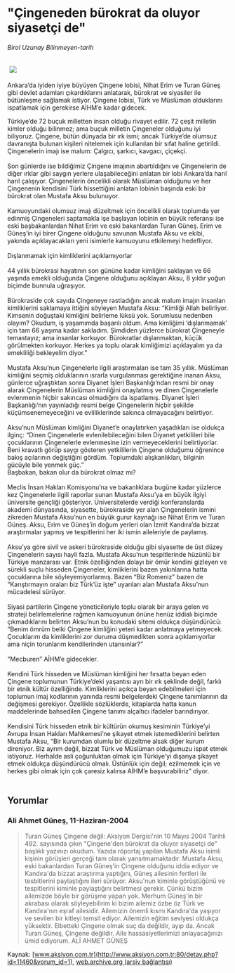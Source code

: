 # "Çingeneden bürokrat da oluyor siyasetçi de"

*Birol Uzunay Bilinmeyen-tarih*

<div>
 <font>
  <img border="0" height="1" src="/web/20040705063953im_/http://www.aksiyon.com.tr/images/blank.gif"/>
 </font>
 <font class="content">
  <p>
   <img border="0" hspace="5" src="http://web.archive.org/web/20040705063953im_/http://www.aksiyon.com.tr/resim/492/52.jpg" vspace="5"/>
  </p>
 </font>
 <font class="content">
  Ankara’da iyiden iyiye büyüyen Çingene lobisi, Nihat Erim ve Turan Güneş gibi devlet adamları çıkardıklarını anlatarak, bürokrat ve siyasiler ile bütünleşme sağlamak istiyor. Çingene lobisi, Türk ve Müslüman olduklarını ispatlamak için gerekirse AİHM’e kadar gidecek.
 </font>
 <p>
  <font class="content">
   Türkiye’de 72 buçuk milletten insan olduğu rivayet edilir. 72 çeşit milletin kimler olduğu bilinmez; ama buçuk milletin Çingeneler olduğunu iyi biliyoruz. Çingene, bütün dünyada bir ırk ismi; ancak Türkiye’de olumsuz davranışta bulunan kişileri nitelemek için kullanılan bir sıfat haline getirildi. Çingenelerin imajı ise malum: Çalgıcı, şarkıcı, kavgacı, çiçekçi.
   <br>
    <br/>
    Son günlerde ise bildiğimiz Çingene imajının abartıldığını ve Çingenelerin de diğer ırklar gibi saygın yerlere ulaşabileceğini anlatan bir lobi Ankara’da harıl harıl çalışıyor. Çingenelerin öncelikli olarak Müslüman olduğunu ve her Çingenenin kendisini Türk hissettiğini anlatan lobinin başında eski bir bürokrat olan Mustafa Aksu bulunuyor.
    <br/>
    <br/>
    Kamuoyundaki olumsuz imajı düzeltmek için öncelikli olarak toplumda yer edinmiş Çingeneleri saptamakla işe başlayan lobinin en büyük referansı ise eski başbakanlardan Nihat Erim ve eski bakanlardan Turan Güneş. Erim ve Güneş’in iyi birer Çingene olduğunu savunan Mustafa Aksu ve ekibi, yakında açıklayacakları yeni isimlerle kamuoyunu etkilemeyi hedefliyor.
    <br/>
    <br/>
    Dışlanmamak için kimliklerini açıklamıyorlar
    <br/>
    <br/>
    44 yıllık bürokrasi hayatının son gününe kadar kimliğini saklayan ve 66 yaşında emekli olduğunda Çingene olduğunu açıklayan Aksu, 8 yıldır yoğun biçimde bunnula uğraşıyor.
    <br/>
    <br/>
    Bürokraside çok sayıda Çingeneye rastladığını ancak malum imajın insanları kimliklerini saklamaya ittiğini söyleyen Mustafa Aksu: “Kimliği Allah belirliyor. Kimsenin doğuştaki kimliğini belirleme lüksü  yok. Sorumlusu nedenben olayım? Okudum, iş yaşamımda başarılı oldum. Ama kimliğimi ‘dışlanmamak’ için tam 66 yaşıma kadar sakladım. Şimdiden yüzlerce bürokrat Çingeneyle temastayız; ama insanlar korkuyor. Bürokratlar dışlanmaktan, küçük görülmekten korkuyor. Herkes ya toplu olarak kimliğimizi açıklayalım ya da emekliliği bekleyelim diyor.”
    <br/>
    <br/>
    Mustafa Aksu’nun Çingenelerle ilgili araştırmaları ise tam 35 yıllık. Müslüman kimliğini seçmiş olduklarının ısrarla vurgulanması gerektiğine inanan Aksu, günlerce uğraştıktan sonra Diyanet İşleri Başkanlığı’ndan resmi bir onay alarak Çingenelerin Müslüman kimliğini onaylatmış ve dinen Çingenelerle evlenmenin hiçbir sakıncası olmadığını da ispatlamış. Diyanet İşleri Başkanlığı’nın yayınladığı resmi belge Çingenelerin hiçbir şekilde küçümsenemeyeceğini ve evliliklerinde sakınca olmayacağını belirtiyor.
    <br/>
    <br/>
    Aksu’nun Müslüman kimliğini Diyanet’e onaylatırken yaşadıkları ise oldukça ilginç: “Dinen Çingenelerle evlenilebileceğini bilen Diyanet yetkilileri bile çocuklarının Çingenelerle evlenmesine izin vermeyeceklerini belirtiyorlar. Beni kravatlı görüp saygı gösteren yetkililerin Çingene olduğumu öğrenince bakış açılarının değiştiğini gördüm. Toplumdaki alışkanlıkları, bilginin gücüyle bile yenmek güç.”
    <br/>
    Başbakan, bakan olur da bürokrat olmaz mı?
    <br/>
    <br/>
    Meclis İnsan Hakları Komisyonu’na ve bakanlıklara bugüne kadar yüzlerce kez Çingenelerle ilgili raporlar sunan Mustafa Aksu’ya en büyük ilgiyi üniversite gençliği gösteriyor. Üniversitelerde verdiği konferanslarda akademi dünyasında, siyasette, bürokraside yer alan Çingenelerin ismini zikreden Mustafa Aksu’nun en büyük gurur kaynağı ise Nihat Erim ve Turan Güneş. Aksu, Erim ve Güneş’in doğum yerleri olan İzmit Kandıra’da bizzat araştırmalar yapmış ve tespitlerini her iki ismin aileleriyle de paylamış.
    <br/>
    <br/>
    Aksu’ya göre sivil ve askeri bürokraside olduğu gibi siyasette de üst düzey Çingenelerin sayısı hayli fazla. Mustafa Aksu’nun tespitlerinde hüzünlü bir Türkiye manzarası var. Etnik özelliğinden dolayı bir ömür kendini gizleyen ve sürekli suçlu hisseden Çingeneler, kimliklerini bazen yakınlarına hatta çocuklarına bile söyleyemiyorlarmış. Bazen “Biz Romeniz” bazen de “Karıştırmayın oraları biz Türk’üz işte” uyarıları alan Mustafa Aksu’nun mücadelesi sürüyor.
    <br/>
    <br/>
    Siyasi partilerin Çingene yöneticileriyle toplu olarak bir araya gelen ve strateji belirlemelerine rağmen kamuoyunun önüne henüz iddialı biçimde çıkmadıklarını belirten Aksu’nun bu konudaki sitemi oldukça düşündürücü: “Benim ömrüm belki Çingene kimliğini yeteri kadar anlatmaya yetmeyecek. Çocuklarım da kimliklerini zor duruma düşmedikten sonra açıklamıyorlar ama niçin torunlarım kendilerinden utansınlar?”
    <br/>
    <br/>
    “Mecburen” AİHM’e gidecekler.
    <br/>
    <br/>
    Kendini Türk hisseden ve Müslüman kimliğini her fırsatta beyan eden Çingene toplumunun Türkiye’deki yaşantısı ayrı bir ırk şeklinde değil, farklı bir etnik kültür özelliğinde. Kimliklerini açıkça beyan edebilmeleri için toplumun imaj kodlarının yanında resmi belgelerdeki Çingene tanımlarının da değişmesi gerekiyor. Özellikle sözlüklerde, kitaplarda hatta kanun maddelerinde bahsedilen Çingene tanımı alçaltıcı ifadeler barındırıyor.
    <br/>
    <br/>
    Kendisini Türk hisseden etnik bir kültürün okumuş kesiminin Türkiye’yi Avrupa İnsan Hakları Mahkemesi’ne şikayet etmek istemediklerini belirten Mustafa Aksu, “Bir kurumdan olumlu bir düzeltme alsak diğer kurum direniyor. Biz ayrım değil, bizzat Türk ve Müslüman olduğumuzu  ispat etmek istiyoruz. Herhalde asli çoğunluktan olmak için Türkiye’yi dışarıya şikayet etmek oldukça düşündürücü olmalı. Üstünlük için değil; ezilmemek için ve herkes gibi olmak için çok çaresiz kalırsa AİHM’e başvurabiliriz” diyor.
    <br/>
   </br>
  </font>
 </p>
</div>


## Yorumlar

### Ali Ahmet Güneş, 11-Haziran-2004
> Turan Güneş Çingene değil: 
> Aksiyon Dergisi'nin 10 Mayıs 2004 Tarihli 492. sayısında çıkın "Çingene'den bürokrat da oluyor siyasetçi de" başlıklı yazınızı okudum. Yazıda röportaj yapılan Mustafa Aksu isimli kişinin görüşleri gerçeği tam olarak yansıtmamaktadır. Mustafa Aksu, eski bakanlardan Turan Güneş'in Çingene olduğunu iddia ediyor ve Kandıra'da bizzat araştırma yaptığını, Güneş ailesinin fertleri ile tesbitlerini paylaştığını ileri sürüyor. Aksu'nun kiminle görüştüğünü ve tespitlerini kiminle paylaştığını belirtmesi gerekir. Çünkü bizim ailemizde böyle bir görüşme yapan yok. Merhum Güneş'in bir akrabası olarak söyleyebilirim ki bizim ailemiz özbe öz Türk ve Kandıra'nın eşraf ailesidir. Ailemizin önemli kısmı Kandıra'da yaşıyor ve sevilen bir kitleyi temsil ediyor. Ailemizin eğitim seviyesi oldukça yüksektir. Elbetteki Çingene olmak suç da değildir, ayıp da. Ancak Turan Güneş, Çingene değildir. Aile hassasiyetlerimizi anlayacağınızı ümid ediyorum. ALİ AHMET GÜNEŞ

Kaynak: [www.aksiyon.com.tr](http://www.aksiyon.com.tr:80/detay.php?id=11460&yorum_id=1), [web.archive.org (arşiv bağlantısı)](http://web.archive.org/web/20040705063953/http://www.aksiyon.com.tr:80/detay.php?id=11460&yorum_id=1)
